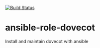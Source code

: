[![Build Status](https://travis-ci.org/systemli/ansible-role-dovecot.svg?branch=master)](https://travis-ci.org/systemli/ansible-role-dovecot)
# ansible-role-dovecot
Install and maintain dovecot with ansible
